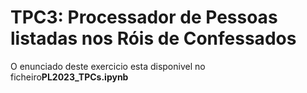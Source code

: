 <h1>TPC3: Processador de Pessoas listadas nos Róis de Confessados</h1>

<p>O enunciado deste exercicio esta disponivel no ficheiro<b href="https://www.youtube.com/watch?v=yKQ_sQKBASM">PL2023_TPCs.ipynb</b></p>
